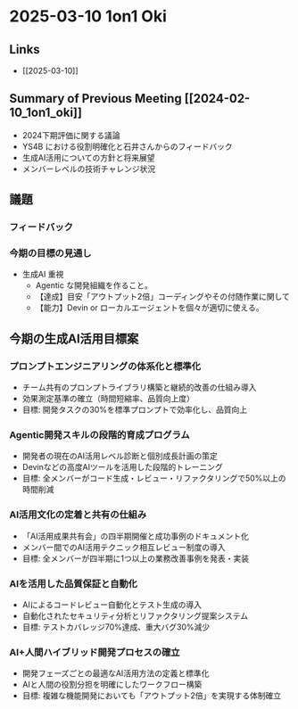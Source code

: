 # 2025-03-10 1on1 Oki

## Links
- [[2025-03-10]]

## Summary of Previous Meeting [[2024-02-10_1on1_oki]]
- 2024下期評価に関する議論
- YS4B における役割明確化と石井さんからのフィードバック
- 生成AI活用についての方針と将来展望
- メンバーレベルの技術チャレンジ状況

## 議題

### フィードバック

### 今期の目標の見通し

- 生成AI 重視
	- Agentic な開発組織を作ること。
	- 【達成】目安「アウトプット2倍」コーディングやその付随作業に関して
	- 【能力】Devin or ローカルエージェントを個々が適切に使える。

## 今期の生成AI活用目標案

### プロンプトエンジニアリングの体系化と標準化
- チーム共有のプロンプトライブラリ構築と継続的改善の仕組み導入
- 効果測定基準の確立（時間短縮率、品質向上度）
- 目標: 開発タスクの30%を標準プロンプトで効率化し、品質向上

### Agentic開発スキルの段階的育成プログラム
- 開発者の現在のAI活用レベル診断と個別成長計画の策定
- Devinなどの高度AIツールを活用した段階的トレーニング
- 目標: 全メンバーがコード生成・レビュー・リファクタリングで50%以上の時間削減

### AI活用文化の定着と共有の仕組み
- 「AI活用成果共有会」の四半期開催と成功事例のドキュメント化
- メンバー間でのAI活用テクニック相互レビュー制度の導入
- 目標: 全メンバーが四半期に1つ以上の業務改善事例を発表・実装

### AIを活用した品質保証と自動化
- AIによるコードレビュー自動化とテスト生成の導入
- 自動化されたセキュリティ分析とリファクタリング提案システム
- 目標: テストカバレッジ70%達成、重大バグ30%減少

### AI+人間ハイブリッド開発プロセスの確立
- 開発フェーズごとの最適なAI活用方法の定義と標準化
- AIと人間の役割分担を明確にしたワークフロー構築
- 目標: 複雑な機能開発においても「アウトプット2倍」を実現する体制確立


